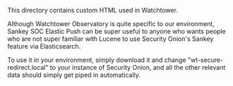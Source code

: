 This directory contains custom HTML used in Watchtower.

Although Watchtower Observatory is quite specific to our environment, Sankey SOC Elastic Push can be super useful to anyone who wants people who are not super familiar with Lucene to use Security Onion's Sankey feature via Elasticsearch.

To use it in your environment, simply download it and change "wt-secure-redirect.local" to your instance of Security Onion, and all the other relevant data should simply get piped in automatically.
